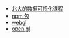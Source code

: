 - [北大的数据可视化课程](./dataVisual/courseOfBK.html)
- [npm 包](./jsPackages/index.html)
- [webgl](/dataVisual/webgl.html)
- [open gl](/dataVisual/opengl.html)
